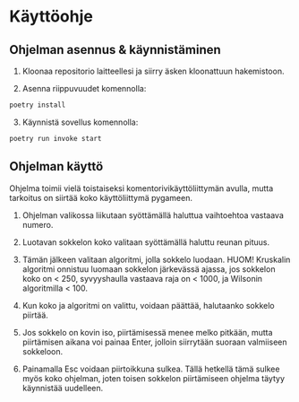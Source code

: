 # Käyttöohje

## Ohjelman asennus & käynnistäminen

1. Kloonaa repositorio laitteellesi ja siirry äsken kloonattuun hakemistoon.

2. Asenna riippuvuudet komennolla:

```bash
poetry install
```

3. Käynnistä sovellus komennolla:

```bash
poetry run invoke start
```

## Ohjelman käyttö

Ohjelma toimii vielä toistaiseksi komentorivikäyttöliittymän avulla, mutta tarkoitus on siirtää koko käyttöliittymä pygameen.
1. Ohjelman valikossa liikutaan syöttämällä haluttua vaihtoehtoa vastaava numero.

2. Luotavan sokkelon koko valitaan syöttämällä haluttu reunan pituus.

3. Tämän jälkeen valitaan algoritmi, jolla sokkelo luodaan. HUOM! Kruskalin algoritmi onnistuu luomaan sokkelon järkevässä ajassa, jos sokkelon koko on < 250, syvyyshaulla vastaava raja on < 1000, ja Wilsonin algoritmilla < 100.

4. Kun koko ja algoritmi on valittu, voidaan päättää, halutaanko sokkelo piirtää.

5. Jos sokkelo on kovin iso, piirtämisessä menee melko pitkään, mutta piirtämisen aikana voi painaa Enter, jolloin siirrytään suoraan valmiiseen sokkeloon.

6. Painamalla Esc voidaan piirtoikkuna sulkea. Tällä hetkellä tämä sulkee myös koko ohjelman, joten toisen sokkelon piirtämiseen ohjelma täytyy käynnistää uudelleen.

